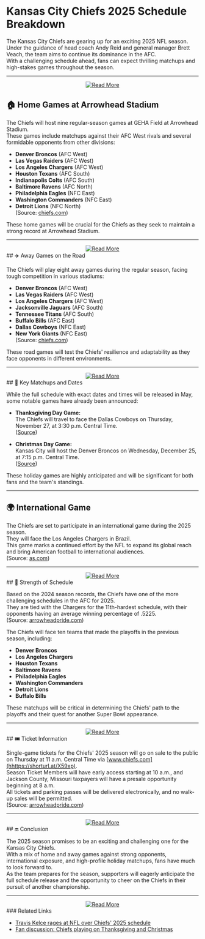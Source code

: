 # Kansas City Chiefs 2025 Schedule Breakdown

The Kansas City Chiefs are gearing up for an exciting 2025 NFL season.  
Under the guidance of head coach Andy Reid and general manager Brett Veach, the team aims to continue its dominance in the AFC.  
With a challenging schedule ahead, fans can expect thrilling matchups and high-stakes games throughout the season.

---
<div align="center">
  <a href="https://shorturl.at/X59xp" target="_blank">
    <img src="https://img.shields.io/badge/Read%20More-Click%20Here-blue?style=for-the-badge" alt="Read More">
  </a>
</div>

## 🏠 Home Games at Arrowhead Stadium

The Chiefs will host nine regular-season games at GEHA Field at Arrowhead Stadium.  
These games include matchups against their AFC West rivals and several formidable opponents from other divisions:

- **Denver Broncos** (AFC West)  
- **Las Vegas Raiders** (AFC West)  
- **Los Angeles Chargers** (AFC West)  
- **Houston Texans** (AFC South)  
- **Indianapolis Colts** (AFC South)  
- **Baltimore Ravens** (AFC North)  
- **Philadelphia Eagles** (NFC East)  
- **Washington Commanders** (NFC East)  
- **Detroit Lions** (NFC North)  
(Source: [chiefs.com](https://shorturl.at/X59xp))

These home games will be crucial for the Chiefs as they seek to maintain a strong record at Arrowhead Stadium.

---
<div align="center">
  <a href="https://shorturl.at/X59xp" target="_blank">
    <img src="https://img.shields.io/badge/Read%20More-Click%20Here-blue?style=for-the-badge" alt="Read More">
  </a>
</div>
## ✈️ Away Games on the Road

The Chiefs will play eight away games during the regular season, facing tough competition in various stadiums:

- **Denver Broncos** (AFC West)  
- **Las Vegas Raiders** (AFC West)  
- **Los Angeles Chargers** (AFC West)  
- **Jacksonville Jaguars** (AFC South)  
- **Tennessee Titans** (AFC South)  
- **Buffalo Bills** (AFC East)  
- **Dallas Cowboys** (NFC East)  
- **New York Giants** (NFC East)  
(Source: [chiefs.com](https://shorturl.at/X59xp))

These road games will test the Chiefs' resilience and adaptability as they face opponents in different environments.

---
<div align="center">
  <a href="https://shorturl.at/X59xp" target="_blank">
    <img src="https://img.shields.io/badge/Read%20More-Click%20Here-blue?style=for-the-badge" alt="Read More">
  </a>
</div>
## 📅 Key Matchups and Dates

While the full schedule with exact dates and times will be released in May, some notable games have already been announced:

- **Thanksgiving Day Game:**  
  The Chiefs will travel to face the Dallas Cowboys on Thursday, November 27, at 3:30 p.m. Central Time.  
  ([Source](https://shorturl.at/X59xp))

- **Christmas Day Game:**  
  Kansas City will host the Denver Broncos on Wednesday, December 25, at 7:15 p.m. Central Time.  
  ([Source](https://shorturl.at/X59xp))

These holiday games are highly anticipated and will be significant for both fans and the team's standings.

---

## 🌍 International Game

The Chiefs are set to participate in an international game during the 2025 season.  
They will face the Los Angeles Chargers in Brazil.  
This game marks a continued effort by the NFL to expand its global reach and bring American football to international audiences.  
(Source: [as.com](https://shorturl.at/X59xp))

---
<div align="center">
  <a href="https://shorturl.at/X59xp" target="_blank">
    <img src="https://img.shields.io/badge/Read%20More-Click%20Here-blue?style=for-the-badge" alt="Read More">
  </a>
</div>
## 🏈 Strength of Schedule

Based on the 2024 season records, the Chiefs have one of the more challenging schedules in the AFC for 2025.  
They are tied with the Chargers for the 11th-hardest schedule, with their opponents having an average winning percentage of .5225.  
(Source: [arrowheadpride.com](https://shorturl.at/X59xp))

The Chiefs will face ten teams that made the playoffs in the previous season, including:

- **Denver Broncos**  
- **Los Angeles Chargers**  
- **Houston Texans**  
- **Baltimore Ravens**  
- **Philadelphia Eagles**  
- **Washington Commanders**  
- **Detroit Lions**  
- **Buffalo Bills**

These matchups will be critical in determining the Chiefs' path to the playoffs and their quest for another Super Bowl appearance.

---
<div align="center">
  <a href="https://shorturl.at/X59xp" target="_blank">
    <img src="https://img.shields.io/badge/Read%20More-Click%20Here-blue?style=for-the-badge" alt="Read More">
  </a>
</div>
## 🎟️ Ticket Information

Single-game tickets for the Chiefs' 2025 season will go on sale to the public on Thursday at 11 a.m. Central Time via [www.chiefs.com](hhttps://shorturl.at/X59xp).  
Season Ticket Members will have early access starting at 10 a.m., and Jackson County, Missouri taxpayers will have a presale opportunity beginning at 8 a.m.  
All tickets and parking passes will be delivered electronically, and no walk-up sales will be permitted.  
(Source: [arrowheadpride.com](https://shorturl.at/X59xp))

---
<div align="center">
  <a href="https://shorturl.at/X59xp" target="_blank">
    <img src="https://img.shields.io/badge/Read%20More-Click%20Here-blue?style=for-the-badge" alt="Read More">
  </a>
</div>
## 🔚 Conclusion

The 2025 season promises to be an exciting and challenging one for the Kansas City Chiefs.  
With a mix of home and away games against strong opponents, international exposure, and high-profile holiday matchups, fans have much to look forward to.  
As the team prepares for the season, supporters will eagerly anticipate the full schedule release and the opportunity to cheer on the Chiefs in their pursuit of another championship.

---
<div align="center">
  <a href="https://shorturl.at/X59xp" target="_blank">
    <img src="https://img.shields.io/badge/Read%20More-Click%20Here-blue?style=for-the-badge" alt="Read More">
  </a>
</div>
### Related Links

- [Travis Kelce rages at NFL over Chiefs' 2025 schedule](https://shorturl.at/X59xp)  
- [Fan discussion: Chiefs playing on Thanksgiving and Christmas](https://shorturl.at/X59xp)
